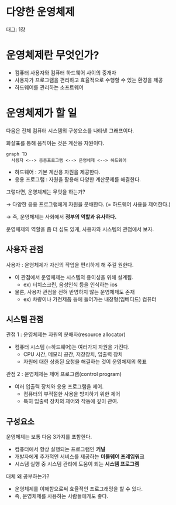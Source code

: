 # 다양한 운영체제

태그: 1장

# 운영체제란 무엇인가?

- 컴퓨터 사용자와 컴퓨터 하드웨어 사이의 중개자
- 사용자가 프로그램을 편리하고 효율적으로 수행할 수 있는 환경을 제공
- 하드웨어를 관리하는 소프트웨어

# 운영체제가 할 일

다음은 전체 컴퓨터 시스템의 구성요소를 나타낸 그래프이다.

화살표를 통해 움직이는 것은 계산용 자원이다.

```mermaid
graph TD
  사용자 <--> 응용프로그램 <--> 운영체제 <--> 하드웨어
```

- 하드웨어 : 기본 계산용 자원을 제공한다.
- 응용 프로그램 : 자원을 활용해 다양한 계산문제를 해결한다.

그렇다면, 운영체제는 무엇을 하는가?

→ 다양한 응용 프로그램에게 자원을 분배한다. (= 하드웨어 사용을 제어한다.)

→ 즉, 운영체제는 사회에서 **정부의 역할과 유사하다.**

운영체제의 역할을 좀 더 심도 있게, 사용자와 시스템의 관점에서 보자.

## 사용자 관점

사용자 : 운영체제가 자신의 작업을 편리하게 해 주길 원한다.

- 이 관점에서 운영체제는 시스템의 용이성을 위해 설계됨.
    - ex) 터치스크린, 음성인식 등을 인식하는 ios
- 물론, 사용자 관점을 전혀 반영하지 않는 운영체제도 존재
    - ex) 차량이나 가전제품 등에 들어가는 내장형(임베디드) 컴퓨터

## 시스템 관점

관점 1 : 운영체제는 자원의 분배자(resource allocator)

- 컴퓨터 시스템 (=하드웨어)는 여러가지 자원을 가진다.
    - CPU 시간, 메모리 공간, 저장장치, 입출력 장치
    - 자원에 대한 상충된 요청을 해결하는 것이 운영체제의 목표

관점 2 : 운영체제는 제어 프로그램(control program)

- 여러 입출력 장치와 응용 프로그램을 제어.
    - 컴퓨터의 부적절한 사용을 방지하기 위한 제어
    - 특히 입출력 장치의 제어와 작동에 깊이 관여.

## 구성요소

운영체제는 보통 다음 3가지를 포함한다.

- 컴퓨터에서 항상 실행되는 프로그램인 **커널**
- 개발자에게 추가적인 서비스를 제공하는 **미들웨어 프레임워크**
- 시스템 실행 중 시스템 관리에 도움이 되는 **시스템 프로그램**

대체 왜 공부하는가?

- 운영체제를 이해함으로써 효율적인 프로그래밍을 할 수 있다.
- 즉, 운영체제를 사용하는 사람들에게도 좋다.